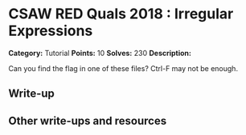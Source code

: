 
# CSAW RED Quals 2018 : Irregular Expressions

**Category:** Tutorial
**Points:** 10
**Solves:** 230
**Description:**

Can you find the flag in one of these files? Ctrl-F may not be enough.

## Write-up

## Other write-ups and resources


